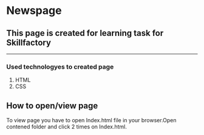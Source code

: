 # Newspage
## This page is created for learning task for Skillfactory
---
### Used technologyes to created page

1. HTML
1. CSS

## How to open/view page

To view page you have to open Index.html file in your browser.Open contened folder and click 2 times on Index.html.

